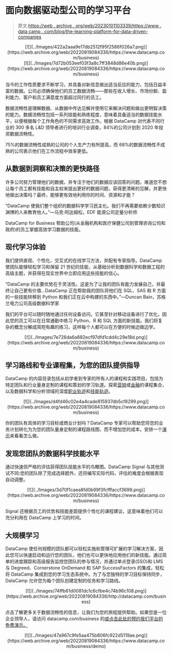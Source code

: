 # 面向数据驱动型公司的学习平台

> 原文:[https://web . archive . org/web/20230101103339/https://www . data camp . com/blog/the-learning-platform-for-data-driven-companies](https://web.archive.org/web/20230101103339/https://www.datacamp.com/blog/the-learning-platform-for-data-driven-companies)

<center>[![](../Images/422a2aaa9e17db2512f95f2586f026a7.png)](https://web.archive.org/web/20220819084336/https://www.datacamp.com/business)</center>

<center>[![](../Images/7d72b053eef03f3a8c7ff3848d86e40b.png)](https://web.archive.org/web/20220819084336/https://www.datacamp.com/business)</center>

当今的工作性质要求不断学习，并具备对新信息做出适当反应的能力，包括日益丰富的数据。公司必须确保他们的员工数据流畅——那些在收入增长、市场份额、盈利能力、客户和员工满意度方面超过同行的员工。

数据流畅性是理解数据、从数据中传达见解并使用它来解决问题和做出更明智决策的能力。数据流畅性包括一系列技能和熟练程度，意味着具备适当的数据技能水平，以便根据每个工作角色的不同需求高效工作。根据 DataCamp 对代表不同行业的 300 多名 L&D 领导者进行的培训行业调查，84%的公司计划到 2020 年投资数据流畅性。

75%的数据流畅性成熟的公司的个人生产力有所提高，而 68%的数据流畅性不成熟的公司表示他们在工作流程中效率更低。

## 从数据到洞察和决策的更快路径

许多公司努力管理他们的数据，并专注于他们的数据应该回答的问题。难道您不想让每个员工都有技能和自主权来提出更好的数据问题，获得更清晰的见解，并更快地做出决策吗？最终，能够更有效地利用你的时间、资源和才能？

“DataCamp 使我们整个组织的数据科学学习民主化。我们不再需要依赖少数知识渊博的人来教育他人。”—马克·阿达姆松，EDF 能源公司定量分析师

DataCamp for Business 帮助公司(从金融机构和医疗保健公司到管理咨询公司和政府)的员工掌握高效学习数据的技能。

## 现代学习体验

我们提供直观、个性化、交互式的在线学习方法，并配有专家指导。DataCamp 使团队能够轻松学习和保留 21 世纪的技能，从基础分析到数据科学和数据工程的高级主题，并获得在现实世界中立即应用这些技能的信心。

“DataCamp 的主要优势在于灵活性。这是为了让我的团队有能力发展自己，并最终让自己更有价值...DataCamp 正在帮助我的团队将他们在 SQL、SAS 和 R 方面的一些技能转移到 Python 和我们正在云中构建的东西中。”—Duncan Bain，苏格兰电力公司高级数据科学家

我们的平台可以随时随地通过任何设备访问。它甚至针对移动设备进行了优化，因此您的员工可以在日常通勤中练习 Python、R 和 SQL 方面的新技能。我们将复杂的概念分解成简短有趣的练习，这样每个人都可以在方便的时候边做边学。

<center>[![](../Images/7e726da6a882ecf97dfd1cdd4c29e18d.png)](https://web.archive.org/web/20220819084336/https://www.datacamp.com/business)</center>

## 学习路线和专业课程集，为您的团队提供指导

DataCamp 的内容目录包括从初学者到专家的所有人的课程和实践项目，包括为特定团队和行业量身定制的课程和策划的学习轨道。探索[营销](https://web.archive.org/web/20220819084336/https://www.datacamp.com/search?q=marketing&tab=undefined)或[金融](https://web.archive.org/web/20220819084336/https://www.datacamp.com/search?facets%5Btopic%5D%5B%5D=Applied+Finance)的课程集合，以及数据科学和分析领域的深度[职业轨迹](https://web.archive.org/web/20220819084336/https://www.datacamp.com/tracks/career)和[技能轨迹](https://web.archive.org/web/20220819084336/https://www.datacamp.com/tracks/skill)。

<center>[![](../Images/d4fd46c02e4a4cade815937db5cf8299.png)](https://web.archive.org/web/20220819084336/https://www.datacamp.com/business)</center>

你的团队有具体的学习目标或商业计划吗？DataCamp 专家可以帮助您将您的业务计划转化为为您的团队量身定制的课程路线图，而不增加您的成本。安排一个[演示](https://web.archive.org/web/20220819084336/https://www.datacamp.com/business/demo)来看看怎么做。

## 发现您团队的数据科学技能水平

通过快速但严格的评估获得团队技能水平的鸟瞰图。DataCamp Signal 与其他测试不同:您的团队除了完成选择题外，还将编写实际代码，评估的难度会根据表现自动调整。

<center>[![](../Images/3d70f1caea8fd0b99f3fcfffaccf3699.png)](https://web.archive.org/web/20220819084336/https://www.datacamp.com/business)</center>

Signal 还根据员工的优势和技能差距提供个性化的课程建议，这意味着他们可以充分利用在 DataCamp 上学习的时间。

## 大规模学习

DataCamp 使任何规模的团队都可以轻松实施和管理可扩展的学习解决方案，因此您可以快速启动和运行您的团队，他们也可以更快地应用他们的新技能。通过简单的进度跟踪和高级报告监控您团队的参与情况，并通过单点登录(SSO)和 LMS 与 Degreed、Cornerstone OnDemand 和 SAP SuccessFactors 的集成，轻松将 DataCamp 集成到您的学习生态系统中。为了与您独特的学习目标保持同步，DataCamp 允许您为每个团队创建定制的任务和学习路线。

<center>[![](../Images/74ffb61d0081dc1c6cfbe4c74b96c108.png)](https://web.archive.org/web/20220819084336/http://datacamp.com/business)</center>

点击了解更多关于数据流畅性的信息，让我们为您的旅程提供帮助。如果您是一位企业领导人，请访问 datacamp.com/business 的[或点击此处的](https://web.archive.org/web/20220819084336/http://datacamp.com/business)[预约我们平台的免费演示。](https://web.archive.org/web/20220819084336/https://www.datacamp.com/business/demo)

<center>[![](../Images/47a967c9fe5aa475b806fc922d5119ae.png)](https://web.archive.org/web/20220819084336/https://www.datacamp.com/business/demo)</center>